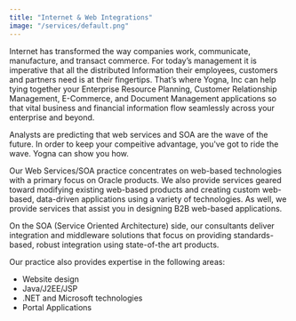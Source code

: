 ```yaml
---
title: "Internet & Web Integrations"
image: "/services/default.png"
---
```


Internet has transformed the way companies work, communicate, manufacture, and
transact commerce. For today’s management it is imperative that all the
distributed Information their employees, customers and partners need is at their
fingertips. That’s where Yogna, Inc can help tying together your Enterprise
Resource Planning, Customer Relationship Management, E-Commerce, and Document
Management applications so that vital business and financial information flow
seamlessly across your enterprise and beyond.

Analysts are predicting that web services and SOA are the wave of the future.
In order to keep your compeitive advantage, you've got to ride the wave. Yogna
can show you how.

Our Web Services/SOA practice concentrates on web-based technologies with a
primary focus on Oracle products. We also provide services geared toward
modifying existing web-based products and creating custom web-based,
data-driven applications using a variety of technologies. As well, we provide
services that assist you in designing B2B web-based applications.

On the SOA (Service Oriented Architecture) side, our consultants deliver
integration and middleware solutions that focus on providing standards-based,
robust integration using state-of-the art products.

Our practice also provides expertise in the following areas:

- Website design
- Java/J2EE/JSP
- .NET and Microsoft technologies
- Portal Applications
